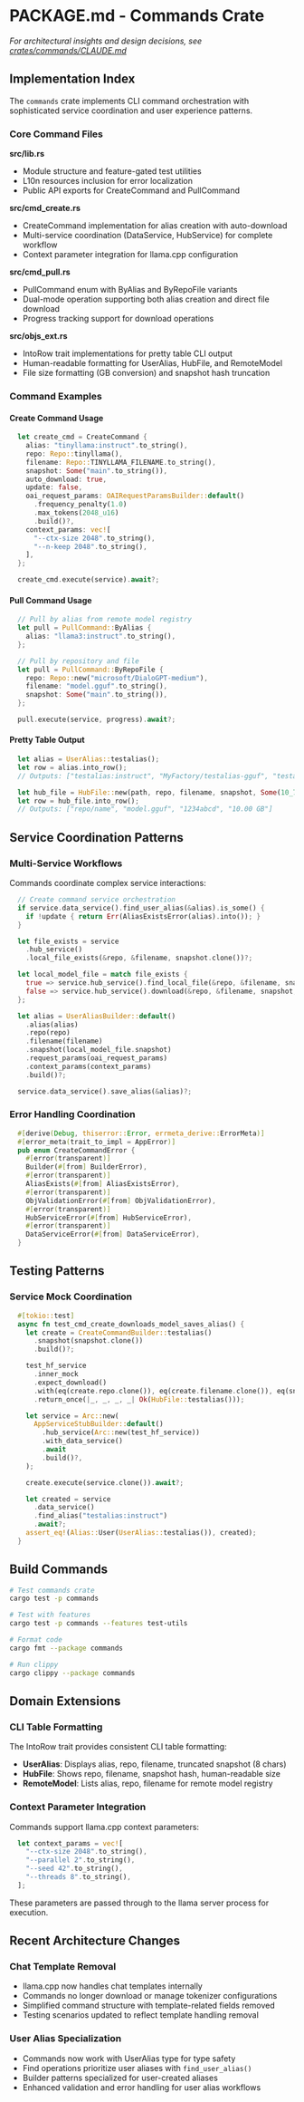 # PACKAGE.md - Commands Crate

*For architectural insights and design decisions, see [crates/commands/CLAUDE.md](crates/commands/CLAUDE.md)*

## Implementation Index

The `commands` crate implements CLI command orchestration with sophisticated service coordination and user experience patterns.

### Core Command Files

**src/lib.rs**
- Module structure and feature-gated test utilities
- L10n resources inclusion for error localization
- Public API exports for CreateCommand and PullCommand

**src/cmd_create.rs**
- CreateCommand implementation for alias creation with auto-download
- Multi-service coordination (DataService, HubService) for complete workflow
- Context parameter integration for llama.cpp configuration

**src/cmd_pull.rs**
- PullCommand enum with ByAlias and ByRepoFile variants
- Dual-mode operation supporting both alias creation and direct file download
- Progress tracking support for download operations

**src/objs_ext.rs**
- IntoRow trait implementations for pretty table CLI output
- Human-readable formatting for UserAlias, HubFile, and RemoteModel
- File size formatting (GB conversion) and snapshot hash truncation

### Command Examples

#### Create Command Usage

```rust
  let create_cmd = CreateCommand {
    alias: "tinyllama:instruct".to_string(),
    repo: Repo::tinyllama(),
    filename: Repo::TINYLLAMA_FILENAME.to_string(),
    snapshot: Some("main".to_string()),
    auto_download: true,
    update: false,
    oai_request_params: OAIRequestParamsBuilder::default()
      .frequency_penalty(1.0)
      .max_tokens(2048_u16)
      .build()?,
    context_params: vec![
      "--ctx-size 2048".to_string(),
      "--n-keep 2048".to_string(),
    ],
  };

  create_cmd.execute(service).await?;
```

#### Pull Command Usage

```rust
  // Pull by alias from remote model registry
  let pull = PullCommand::ByAlias {
    alias: "llama3:instruct".to_string(),
  };

  // Pull by repository and file
  let pull = PullCommand::ByRepoFile {
    repo: Repo::new("microsoft/DialoGPT-medium"),
    filename: "model.gguf".to_string(),
    snapshot: Some("main".to_string()),
  };

  pull.execute(service, progress).await?;
```

#### Pretty Table Output

```rust
  let alias = UserAlias::testalias();
  let row = alias.into_row();
  // Outputs: ["testalias:instruct", "MyFactory/testalias-gguf", "testalias.Q8_0.gguf", "5007652f"]

  let hub_file = HubFile::new(path, repo, filename, snapshot, Some(10_737_418_240));
  let row = hub_file.into_row();
  // Outputs: ["repo/name", "model.gguf", "1234abcd", "10.00 GB"]
```

## Service Coordination Patterns

### Multi-Service Workflows

Commands coordinate complex service interactions:

```rust
  // Create command service orchestration
  if service.data_service().find_user_alias(&alias).is_some() {
    if !update { return Err(AliasExistsError(alias).into()); }
  }

  let file_exists = service
    .hub_service()
    .local_file_exists(&repo, &filename, snapshot.clone())?;

  let local_model_file = match file_exists {
    true => service.hub_service().find_local_file(&repo, &filename, snapshot.clone())?,
    false => service.hub_service().download(&repo, &filename, snapshot, None).await?,
  };

  let alias = UserAliasBuilder::default()
    .alias(alias)
    .repo(repo)
    .filename(filename)
    .snapshot(local_model_file.snapshot)
    .request_params(oai_request_params)
    .context_params(context_params)
    .build()?;

  service.data_service().save_alias(&alias)?;
```

### Error Handling Coordination

```rust
  #[derive(Debug, thiserror::Error, errmeta_derive::ErrorMeta)]
  #[error_meta(trait_to_impl = AppError)]
  pub enum CreateCommandError {
    #[error(transparent)]
    Builder(#[from] BuilderError),
    #[error(transparent)]
    AliasExists(#[from] AliasExistsError),
    #[error(transparent)]
    ObjValidationError(#[from] ObjValidationError),
    #[error(transparent)]
    HubServiceError(#[from] HubServiceError),
    #[error(transparent)]
    DataServiceError(#[from] DataServiceError),
  }
```

## Testing Patterns

### Service Mock Coordination

```rust
  #[tokio::test]
  async fn test_cmd_create_downloads_model_saves_alias() {
    let create = CreateCommandBuilder::testalias()
      .snapshot(snapshot.clone())
      .build()?;

    test_hf_service
      .inner_mock
      .expect_download()
      .with(eq(create.repo.clone()), eq(create.filename.clone()), eq(snapshot.clone()), always())
      .return_once(|_, _, _, _| Ok(HubFile::testalias()));

    let service = Arc::new(
      AppServiceStubBuilder::default()
        .hub_service(Arc::new(test_hf_service))
        .with_data_service()
        .await
        .build()?,
    );

    create.execute(service.clone()).await?;

    let created = service
      .data_service()
      .find_alias("testalias:instruct")
      .await?;
    assert_eq!(Alias::User(UserAlias::testalias()), created);
  }
```

## Build Commands

```bash
# Test commands crate
cargo test -p commands

# Test with features
cargo test -p commands --features test-utils

# Format code
cargo fmt --package commands

# Run clippy
cargo clippy --package commands
```

## Domain Extensions

### CLI Table Formatting

The IntoRow trait provides consistent CLI table formatting:

- **UserAlias**: Displays alias, repo, filename, truncated snapshot (8 chars)
- **HubFile**: Shows repo, filename, snapshot hash, human-readable size
- **RemoteModel**: Lists alias, repo, filename for remote model registry

### Context Parameter Integration

Commands support llama.cpp context parameters:

```rust
  let context_params = vec![
    "--ctx-size 2048".to_string(),
    "--parallel 2".to_string(),
    "--seed 42".to_string(),
    "--threads 8".to_string(),
  ];
```

These parameters are passed through to the llama server process for execution.

## Recent Architecture Changes

### Chat Template Removal
- llama.cpp now handles chat templates internally
- Commands no longer download or manage tokenizer configurations
- Simplified command structure with template-related fields removed
- Testing scenarios updated to reflect template handling removal

### User Alias Specialization
- Commands now work with UserAlias type for type safety
- Find operations prioritize user aliases with `find_user_alias()`
- Builder patterns specialized for user-created aliases
- Enhanced validation and error handling for user alias workflows